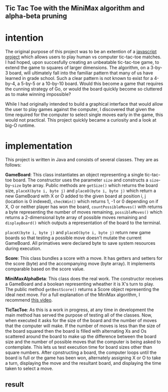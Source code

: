 ## Tic Tac Toe with the MiniMax algorithm and alpha-beta pruning

# intention

The original purpose of this project was to be an extention of a [javascript project](http://codepen.io/thodges314/pen/VjYWje) which allows users to play human vs computer tic-tac-toe matches.  I had hoped, upon succesfully creating an unbeatable tic-tac-toe game, to extend the game to squares of larger dimensions.  The algorithm, on a 3-by-3 board, will ultimately fall into the familiar pattern that many of us have learned in grade school.  Such a clear pattern is not known to exist for a 4-by-4, a 5-by-5 or a 10-by-10 board.  Would this become a game that requires the cunning strategy of Go, or would the board quickly become so cluttered as to make winning impossible?

While I had originally intended to build a graphical interface that would allow the user to play games against the computer, I discovered that given the time required for the computer to select single moves early in the game, this would not practical.  This project quickly became a curiosity and a look at big-O runtime.

# implementation

This project is written in Java and consists of several classes.  They are as follows:

__GameBoard__: This class instantiates an object representing a single tic-tac-toe board.  The constructor uses the parameter `size` and constructs a `size`-by-`size` byte array.  Public methods are `getSize()` which returns the board size, `placeX(byte i, byte j)` and `placeO(byte i, byte j)` which return a new GameBoard with X or O added to the given board at position i, j (location is 0 indexed), `checkWin()` which returns 1, -1 or 0 depending on if X, O or neither player has won the board, `countPossibleMoves()` with returns a byte representing the number of moves remaining, `possibleMoves()` which returns a 2-dimensional byte array of possible moves remaining and `displayBoard()` which outputs a representation of the board to the terminal.

`placeX(byte i, byte j)` and `placeO(byte i, byte j)` return new game boards so that testing a possible move doesn't mutate the current GameBoard.  All primatives were declared byte to save system resources during execution.

__Score__: This class bundles a score with a move.  It has getters and setters for the score (byte) and the accompanying move (byte array).  It implements comparable based on the score value.

__MiniMaxAlphaBeta__: This class does the real work.  The constructor receives a GameBoard and a boolean representing wheather it is X's turn to play.  The public method `getBestScore()` returns a Score object representing the ideal next move.  For a full explanation of the MiniMax algorithm, I recommend [this video](https://www.youtube.com/watch?v=STjW3eH0Cik).

__TicTacToe__: As this is a work in progress, at any time in development the main method has served the purpose of testing all of the classes.  Now, when executed it asks for the size of the board and the number of moves that the computer will make.  If the number of moves is less than the size of the board squared then the board is filled with alternating Xs and Os scattered around the board to make up the difference between the board size and the number of possible moves that the computer is being asked to contemplate.  This lets us test execution time for board sizes other than square numbers.
After cpnstructing a board, the computer loops until the board is full or the game has been won, alternately assigning X or O to take a turn, displaying the move and the resultant board, and displaying the time taken to select a move.

## result